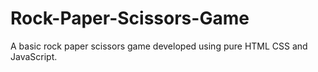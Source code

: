 # Rock-Paper-Scissors-Game
A basic rock paper scissors game developed using pure HTML CSS and JavaScript.
